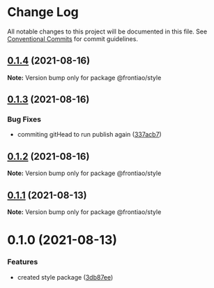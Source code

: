 # Change Log

All notable changes to this project will be documented in this file.
See [Conventional Commits](https://conventionalcommits.org) for commit guidelines.

## [0.1.4](https://github.com/mateusrdgs/frontiao-ui/compare/@frontiao/style@0.1.3...@frontiao/style@0.1.4) (2021-08-16)

**Note:** Version bump only for package @frontiao/style





## [0.1.3](https://github.com/mateusrdgs/frontiao-ui/compare/@frontiao/style@0.1.2...@frontiao/style@0.1.3) (2021-08-16)


### Bug Fixes

* commiting gitHead to run publish again ([337acb7](https://github.com/mateusrdgs/frontiao-ui/commit/337acb786551236db6f092618db501c30a011c4f))





## [0.1.2](https://github.com/mateusrdgs/frontiao-ui/compare/@frontiao/style@0.1.1...@frontiao/style@0.1.2) (2021-08-16)

**Note:** Version bump only for package @frontiao/style





## [0.1.1](https://github.com/mateusrdgs/frontiao-ui/compare/@frontiao/style@0.1.0...@frontiao/style@0.1.1) (2021-08-13)

**Note:** Version bump only for package @frontiao/style





# 0.1.0 (2021-08-13)


### Features

* created style package ([3db87ee](https://github.com/mateusrdgs/frontiao-ui/commit/3db87eed7e4b529d2802eefa7d732634f980a2a1))
